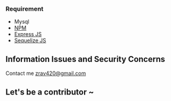 ### Requirement

- Mysql
- [NPM](https://www.npmjs.com/)
- [Express JS](https://expressjs.com/)
- [Sequelize JS](sequelizejs.com)

## Information Issues and Security Concerns
Contact me zrav420@gmail.com

## Let's be a contributor ~
